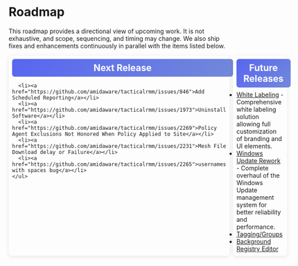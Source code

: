 # Roadmap

This roadmap provides a directional view of upcoming work. It is not exhaustive, and scope, sequencing, and timing may change. We also ship fixes and enhancements continuously in parallel with the items listed below.

<div class="roadmap-grid">
  <div class="roadmap-section">
    <h2>Next Release</h2>
    <ul>
      
      <li><a href="https://github.com/amidaware/tacticalrmm/issues/846">Add Scheduled Reporting</a></li>
      <li><a href="https://github.com/amidaware/tacticalrmm/issues/1973">Uninstall Software</a></li>
      <li><a href="https://github.com/amidaware/tacticalrmm/issues/2269">Policy Agent Exclusions Not Honored When Policy Applied to Site</a></li>
      <li><a href="https://github.com/amidaware/tacticalrmm/issues/2231">Mesh File Download delay or Failure</a></li>
      <li><a href="https://github.com/amidaware/tacticalrmm/issues/2265">usernames with spaces bug</a></li>
    </ul>
  </div>

  <div class="roadmap-section">
    <h2>Future Releases</h2>
    <ul>
      <li><a href="https://github.com/amidaware/tacticalrmm/issues/463">White Labeling</a> - Comprehensive white labeling solution allowing full customization of branding and UI elements.</li>
      <li><a href="https://github.com/amidaware/tacticalrmm/issues/1188">Windows Update Rework</a> - Complete overhaul of the Windows Update management system for better reliability and performance.</li>
      <li><a href="https://github.com/amidaware/tacticalrmm/issues/653">Tagging/Groups </a></li>
      <li><a href="https://github.com/amidaware/tacticalrmm/issues/1452">Background Registry Editor</a></li>
    </ul>
  </div>
</div>

<script>
// Auto-populate GitHub issue data
document.addEventListener('DOMContentLoaded', function() {
  const issueLinks = document.querySelectorAll('a[href*="github.com"][href*="/issues/"]');
  
  issueLinks.forEach(async (link) => {
    const url = link.href;
    const match = url.match(/github\.com\/([^\/]+)\/([^\/]+)\/issues\/(\d+)/);
    
    if (match) {
      const [, owner, repo, issueNumber] = match;
      
      // Skip placeholder issues
      if (issueNumber === 'XXX') {
        return;
      }
      
      try {
        const response = await fetch(`https://api.github.com/repos/${owner}/${repo}/issues/${issueNumber}`);
        
        if (response.ok) {
          const issue = await response.json();
          
          // Update link text with issue title
          link.textContent = issue.title;
          
          // Replace the list item with a custom issue box
          const li = link.closest('li');
          if (li) {
            // Remove any existing meta
            const existingMeta = li.querySelector('.issue-box');
            if (existingMeta) {
              existingMeta.remove();
            }
            
            // Hide the default bullet point
            li.style.listStyle = 'none';
            li.style.marginLeft = '0';
            
            const issueBox = document.createElement('div');
            issueBox.className = 'issue-box';
            
            // Check for custom description after the link
            let description = 'No description available';
            const listItemText = li.textContent;
            const dashIndex = listItemText.indexOf(' - ');
            
            if (dashIndex > -1) {
              // Use custom description provided after the dash
              description = listItemText.substring(dashIndex + 3).trim();
            } else if (issue.body && issue.body.trim()) {
              // Auto-extract from GitHub issue
              const body = issue.body.trim();
              
              
              // Look for "Describe the bug" section with more flexible regex
              const bugDescMatch = body.match(/Describe the bug\s*\r?\n([^]*?)(?:\r?\n\r?\n|$)/i);
              

              if (bugDescMatch && bugDescMatch[1]) {
                description = bugDescMatch[1].trim();

                // Take first sentence or up to 200 chars
                const firstSentence = description.split(/[.!?]+/)[0];
                if (firstSentence && firstSentence.length > 20) {
                  description = firstSentence + '.';
                }
                
                if (description.length > 200) {
                  description = description.substring(0, 200) + '...';
                }
              } else {
                // More aggressive fallback - look for descriptive content
                const lines = body.split(/\r?\n/);
                let foundDesc = false;
                
                for (let i = 0; i < lines.length; i++) {
                  const line = lines[i].trim();
                  
                  // Skip empty lines and known headers
                  if (!line || line.match(/^(Server Info|Installation Method|Agent Info|Describe the bug)/i)) {
                    if (line.match(/Describe the bug/i)) {
                      // Found the header, get the next non-empty line
                      for (let j = i + 1; j < lines.length; j++) {
                        const nextLine = lines[j].trim();
                        if (nextLine && nextLine.length > 30) {
                          description = nextLine;
                          foundDesc = true;
                          break;
                        }
                      }
                    }
                    continue;
                  }
                  
                  // Look for a substantial line that looks like a description
                  if (!foundDesc && line.length > 50 && !line.includes(':') && !line.startsWith('-')) {
                    description = line;
                    break;
                  }
                }
                
                if (description.length > 200) {
                  description = description.substring(0, 200) + '...';
                }
              }
              
              // Remove markdown formatting for display
              description = description.replace(/[#*`\[\]]/g, '').replace(/\s+/g, ' ').trim();
            }
            
            // Get reactions and comments
            const thumbsUp = issue.reactions ? (issue.reactions['+1'] || 0) : 0;
            const comments = issue.comments || 0;
            
            issueBox.innerHTML = `
              <div class="issue-header">
                <div class="issue-title"><a href="${issue.html_url}" target="_blank">${issue.title}</a></div>
                <span class="issue-number">#${issueNumber}</span>
              </div>
              <div class="issue-description">${description}</div>
              <div class="issue-footer">
                <div class="issue-stats-left">
                  <span class="thumbs-up">👍 ${thumbsUp}</span>
                  <span class="issue-state ${issue.state}">${issue.state}</span>
                </div>
                <div class="issue-stats-right">
                  <span class="comments">💬 ${comments}</span>
                </div>
              </div>
            `;
            
            // Replace the link with the issue box
            li.innerHTML = '';
            li.appendChild(issueBox);
          }
        } else {
        }
      } catch (error) {
      }
    }
  });
});
</script>

<style>
/* Create a grid layout for release sections */
.roadmap-grid {
  display: grid;
  grid-template-columns: 1fr 1fr;
  gap: 0.25rem; /* Reduced from 0.5rem */
  margin-top: 0.5rem; /* Reduced from 1rem */
}

.roadmap-section {
  background: var(--md-default-bg-color);
  border: 1px solid var(--md-default-fg-color--lightest);
  border-radius: 8px;
  padding: 0.5rem; /* Reduced from 1rem */
  box-shadow: 0 2px 8px rgba(0, 0, 0, 0.1);
}

.roadmap-section h2 {
  margin-top: 0 !important;
  margin-bottom: 0.5rem !important; /* Reduced from 0.75rem */
  text-align: center;
  border: none !important;
  background: linear-gradient(135deg, #5865f2, #7289da) !important;
  color: white !important;
  padding: 0.5rem !important; /* Reduced from 0.75rem */
  border-radius: 6px !important;
  width: 100% !important;
  text-indent: 0 !important;
}

.roadmap-section ul {
  margin: 0 !important; /* Remove default ul margins */
  padding: 0 !important; /* Remove default ul padding */
}

[data-md-color-scheme="slate"] .roadmap-section h2 {
  background: linear-gradient(135deg, #5865f2) !important;
  color: white !important;
}

/* Hide default list styling for issue items */
ul li:has(.issue-box) {
  list-style: none;
  margin-left: 0;
  margin-bottom: 0.125rem; /* Reduced spacing between items */
}

ul li:has(.issue-box):last-child {
  margin-bottom: 0; /* Remove margin from last item */
}

.issue-box {
  background: var(--md-default-bg-color);
  border: 1px solid var(--md-default-fg-color--lightest);
  border-radius: 6px;
  margin: 0; /* Removed vertical margins */
  box-shadow: 0 2px 4px rgba(0, 0, 0, 0.1);
  transition: box-shadow 0.2s ease;
  overflow: hidden;
}

.issue-box:hover {
  box-shadow: 0 4px 8px rgba(0, 0, 0, 0.15);
}

.issue-header {
  display: flex;
  justify-content: space-between;
  align-items: flex-start;
  background: #5865f2;
  color: white;
  padding: 0.4rem 0.6rem; /* Reduced from 0.5rem 0.75rem */
  margin: 0;
}

.issue-title {
  margin: 0 !important;
  flex: 1;
  padding-right: 0.5rem; /* Reduced from 0.75rem */
  color: white !important;
  font-size: 0.85rem; /* Reduced from 0.9rem */
  line-height: 1.2;
  font-weight: 400;
}

.issue-title a {
  color: white !important;
  text-decoration: none !important;
  font-weight: 600;
  display: inline;
}

.issue-title a:hover {
  text-decoration: underline !important;
  color: white !important;
}

.issue-number {
  background: rgba(255, 255, 255, 0.25);
  color: white !important;
  padding: 0.25rem 0.4rem; /* Reduced from 0.3rem 0.5rem */
  border-radius: 4px;
  font-family: var(--md-code-font, monospace);
  font-size: 0.7rem; /* Reduced from 0.75rem */
  font-weight: 600;
  white-space: nowrap;
  flex-shrink: 0;
  align-self: flex-start;
}

.issue-description {
  color: var(--md-default-fg-color--light);
  font-size: 0.8rem; /* Reduced from 0.85rem */
  line-height: 1.3; /* Reduced from 1.4 */
  margin-bottom: 0; /* Removed bottom margin */
  padding: 0.3rem; /* Reduced from 0.4rem */
}

.issue-footer {
  display: flex;
  justify-content: space-between;
  align-items: center;
  padding: 0 0.3rem 0.3rem 0.3rem; /* Reduced from 0.25rem */
}

.issue-stats-left {
  display: flex;
  gap: 0.4rem; /* Reduced from 0.5rem */
  align-items: center;
}

.issue-stats-right {
  display: flex;
  align-items: center;
}

.thumbs-up {
  background: var(--md-accent-bg-color);
  color: var(--md-accent-fg-color);
  padding: 0.15rem 0.3rem; /* Reduced from 0.2rem 0.4rem */
  border-radius: 8px; /* Reduced from 10px */
  font-size: 0.7rem; /* Reduced from 0.75rem */
  font-weight: 500;
}

.issue-state {
  padding: 0.15rem 0.3rem; /* Reduced from 0.2rem 0.4rem */
  border-radius: 8px; /* Reduced from 10px */
  font-size: 0.65rem; /* Reduced from 0.7rem */
  font-weight: 500;
  text-transform: uppercase;
}

.issue-state.open {
  background: #28a745;
  color: white;
}

.issue-state.closed {
  background: #dc3545;
  color: white;
}

.comments {
  background: var(--md-default-fg-color--lightest);
  color: var(--md-default-fg-color);
  padding: 0.15rem 0.3rem; /* Reduced from 0.2rem 0.4rem */
  border-radius: 8px; /* Reduced from 10px */
  font-size: 0.7rem; /* Reduced from 0.75rem */
  font-weight: 200;
}

/* Responsive adjustments */
@media (max-width: 1200px) {
  .roadmap-grid {
    grid-template-columns: 1fr 1fr;
    gap: 0.5rem; /* Reduced from 1rem */
  }
}

@media (max-width: 768px) {
  .roadmap-grid {
    grid-template-columns: 1fr;
    gap: 0.5rem; /* Reduced from 0.75rem */
  }
  
  .roadmap-section {
    padding: 0.5rem; /* Reduced from 0.75rem */
  }
  
  .issue-header {
    flex-direction: column;
    gap: 0.2rem; /* Reduced from 0.25rem */
    align-items: flex-start;
  }
  
  .issue-title {
    padding-right: 0;
  }
  
  .issue-footer {
    flex-direction: column;
    gap: 0.2rem; /* Reduced from 0.25rem */
    align-items: flex-start;
  }
  
  .issue-stats-right {
    align-self: flex-end;
  }
}
</style>